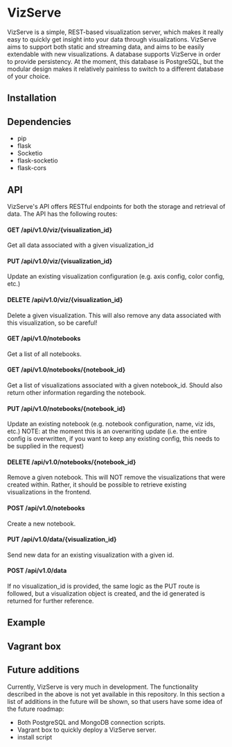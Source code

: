 # VizServe
VizServe is a simple, REST-based visualization server, which makes it really easy to quickly get insight into your data through visualizations. VizServe aims to support both static and streaming data, and aims to be easily extendable with new visualizations. A database supports VizServe in order to provide persistency. At the moment, this database is PostgreSQL, but the modular design makes it relatively painless to switch to a different database of your choice.

## Installation

## Dependencies
- pip
- flask
- Socketio
- flask-socketio
- flask-cors

## API
VizServe's API offers RESTful endpoints for both the storage and retrieval of data. The API has the following routes:
#### GET 		/api/v1.0/viz/{visualization_id}
Get all data associated with a given visualization_id
#### PUT 		/api/v1.0/viz/{visualization_id}
Update an existing visualization configuration (e.g. axis config, color config, etc.)
#### DELETE 	/api/v1.0/viz/{visualization_id}
Delete a given visualization. This will also remove any data associated with this visualization, so be careful!
#### GET 		/api/v1.0/notebooks
Get a list of all notebooks.
#### GET 		/api/v1.0/notebooks/{notebook_id}
Get a list of visualizations associated with a given notebook_id. Should also return other information regarding the notebook.
#### PUT 		/api/v1.0/notebooks/{notebook_id}
Update an existing notebook (e.g. notebook configuration, name, viz ids, etc.)
NOTE: at the moment this is an overwriting update (i.e. the entire config is overwritten,
if you want to keep any existing config, this needs to be supplied in the request)
#### DELETE 	/api/v1.0/notebooks/{notebook_id}
Remove a given notebook. This will NOT remove the visualizations that were created within. Rather, it should be possible to retrieve existing visualizations in the frontend.
#### POST 		/api/v1.0/notebooks
Create a new notebook.
#### PUT 		/api/v1.0/data/{visualization_id}
Send new data for an existing visualization with a given id. 
#### POST 		/api/v1.0/data
If no visualization_id is provided, the same logic as the PUT route is followed, but a visualization object is created, and the id generated is returned for further reference.

## Example

## Vagrant box

## Future additions
Currently, VizServe is very much in development. The functionality described in the above is not yet available in this repository. In this section a list of additions in the future will be shown, so that users have some idea of the future roadmap:
- Both PostgreSQL and MongoDB connection scripts.
- Vagrant box to quickly deploy a VizServe server.
- install script
